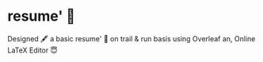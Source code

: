 # resume' 📝
Designed 🖋️ a basic resume' 📝 on trail & run basis using Overleaf an, Online LaTeX Editor 😇
